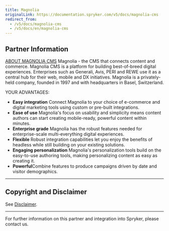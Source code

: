 ```yaml
---
title: Magnolia
originalLink: https://documentation.spryker.com/v5/docs/magnolia-cms
redirect_from:
  - /v5/docs/magnolia-cms
  - /v5/docs/en/magnolia-cms
---
```


## Partner Information

[ABOUT MAGNOLIA CMS](https://www.magnolia-cms.com) 
Magnolia - the CMS that connects content and commerce. Magnolia CMS is a platform for building best-of-breed digital experiences. Enterprises such as Generali, Avis, PERI and REWE use it as a central hub for their web, mobile and DX initiatives. Magnolia is a privately-held company, founded in 1997 and with headquarters in Basel, Switzerland. 
 
 YOUR ADVANTAGES: 

* <b>Easy integration</b> Connect Magnolia to your choice of e-commerce and digital marketing tools using custom or pre-built integrations.
* <b>Ease of use</b> Magnolia's focus on usability and simplicity means content authors can start creating mobile-ready, powerful content within minutes.
* <b>Enterprise grade</b> Magnolia has the robust features needed for enterprise-scale multi-everything digital experiences.
* <b>Flexible</b> Robust integration capabilities let you enjoy the benefits of headless while still building on your existing solutions.
* <b>Engaging personalization</b> Magnolia's personalization tools build on the easy-to-use authoring tools, making personalizing content as easy as creating it.
* <b>Powerful</b>Combine features to produce campaigns driven by date and visitor demographics. 

---

## Copyright and Disclaimer

See [Disclaimer](https://github.com/spryker/spryker-documentation).

---
For further information on this partner and integration into Spryker, please contact us.

<div class="hubspot-form js-hubspot-form" data-portal-id="2770802" data-form-id="163e11fb-e833-4638-86ae-a2ca4b929a41" id="hubspot-1"></div>

